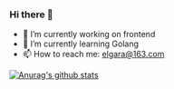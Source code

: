 ### Hi there 👋

- 🔭 I’m currently working on frontend
- 🌱 I’m currently learning Golang
- 📫 How to reach me: elgara@163.com

[![Anurag's github stats](https://github-readme-stats.vercel.app/api?username=Elgar17)](https://github.com/anuraghazra/github-readme-stats)


<!-- - 💬 Ask me about frontend, Qt, Golang -->
